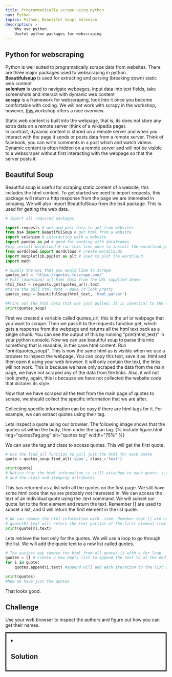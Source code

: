 ```yaml
---
title: Programmatically scrape using python 
nav: Python
topics: Python; Beautiful Soup; Selenium
description: >
    Why use python
    Useful python packages for webscraping 
---
```


## Python for webscraping
Python is well suited to programatically scrape data from websites. There are three major packages used to webscraping in python.<br>
**Beautifulsoup** is used for extracting and parsing (breaking down) static web content <br> 
**selenium** is used to navigate webpages, input data into text fields, take screenshots and interact with dymanic web content <br>
**scrapy** is a framework for webscraping, look into it once you become comfortable with coding. We will not work with scrapy in the workshop, however, <a href='https://librarycarpentry.org/lc-webscraping/04-scrapy/index.html' target='_blank'>this </a> workshop offers a nice overview.

Static web content is built into the webpage, that is, its does not store any extra data on a remote server (think of a wikipedia page). </br>
In contrast, dynamic content is stored on a remote server and when you interact with the page it sends or posts data from a remote server. Think of facebook, you can write comments in a post which and watch videos. Dynamic content is often hidden on a remote server and will not be visible to a webscraper without first interacting with the webpage so that the server posts it.

## Beautiful Soup

Beautiful soup is useful for scraping static content of a website, this includes the html content.
To get started we need to import requests, this package will return a http response from the page we are interested in scraping.
We will also import BeautifulSoup from the bs4 package. This is used for getting the web data.

```python
# import all required packages

import requests # get and post data to anf from websites
from bs4 import BeautifulSoup # get html from a website
import selenium # interacting with a website
import pandas as pd # good for working with dataframes
#pip install wordcloud # run this line once to install the wordcloud package
from wordcloud import WordCloud # create wordclouds
import matplotlib.pyplot as plt # used to plot the wordcloud
import math

# Supply the URL that you would like to scrape
quotes_url = 'https://quotes.toscrape.com/' 
# Pull (download) all html data from the URL supplied above
html_text = requests.get(quotes_url).text 
#Parse the pull html data - make it look pretty
quotes_soup = BeautifulSoup(html_text, 'html.parser')

#Print out the html data that was just pulled. It is identical to the websites html code.
print(quotes_soup)
```

First we created a variable called quotes_url, this is the url or webpage that you want to scrape. 
Then we pass it to the requests function get, which gets a response from the webpage and returns all the html text back as a single chunk. You can see the output of this by running "print(html_text)" in your python console.
Now we can use beautiful soup to parse this into something that is readable, in this case html content. Run "print(quotes_soup)". This is now the same html as is visible when we use a browser to inspect the webpage. You can copy this text, save it as .html and then open it using your web browser. It will only contain the text, the links will not work. This is because we have only scraped the data from the main page, we have not scraped any of the data from the links. Also, it will not look pretty, again, this is because we have not collected the website code that dictates its style.

Now that we have scraped all the text from the main page of quotes to scrape, we should collect the specific information that we are after.

Collecting specific information can be easy if there are html tags for it. For example, we can extract quotes using their tag.

Lets inspect a quote using our browser. The following image shows that the quotes sit within the body, then under the span tag.
{% include figure.html img="quotesTag.png" alt="quotes tag"  width="75%" %}

We can use the tag and class to access quotes. This will get the first quote.


```python
# Use the find_all function to pull just the html for each quote
quote = quotes_soup.find_all('span', class_='text')

print(quote)
# Notice that the html information is still attached to each quote. i.e. the span tag <span></span> 
# and the class and itemprop attributes
```
This has returned us a list with all the quotes on the first page. We still have some html code that we are probably not interested in. 
We can access the text of an individual quote using the .text command. We will subset our quote list to the first element and return the text. Remember [] are used to subset a list, and 0 will return the first element in the list quote.

```python
# We can remove the html information with .item. Remeber that [] are used to access different elements in a list.
# quote[0].text will return the text portion of the first element from the variable quote
print(quote[0].text)
```
Lets retrieve the text only for the quotes. We will use a loop to go through the list. We will add the quote text to a new list called quotes.


```python
# The easiest way remove the html from all quotes is with a for loop
quotes = [] # create a new empty list to append the text to at the end of each loop iteration
for i in quote:
    quotes.append(i.text) #append will add each iteration to the list quotes

print(quotes)
#Now we have just the quotes
```
  
That looks good.

## Challenge
Use your web browser to inspect the authors and figure out how you can get their names.

<details style="border:3px; border-style:solid; border-color:#000000; padding: 1em;"><summary><h2>Solution</h2></summary>
<p>

Lets you our web browser to inspect author.

{% include figure.html img="authorTag.png" alt="authors tag"  width="75%" %}
</p>
<p>
```python
author = quotes_soup.find_all('small', class_='author')

authors = []
for i in author:
    authors.append(i.text)

print(authors)
```
</p>
</details>

Now we need to scrape the quotes from all of the pages.
First we need to figure out how to move to the next page, use your browser to inspect the next page button.

{% include figure.html img="href.png" alt="next page"  width="75%" %}

It contain a href tag. This is a url, although it does not include the base url: https://quotes.toscrape.com. We can use this url to move to the next page, then we can scrape data from it. If we start at 1 page, scrape data, move to page 2 scrape data, ect, until we finish at the last page then we will have scraped all pages.
So...... how do we do this?

First we need to create a list that contains the url's for all the pages. i.e. ["https://quotes.toscrape.com/page/1/","https://quotes.toscrape.com/page/2/","https://quotes.toscrape.com/page/3/"]
Second, we can use the list of url's to loop through each page and collect its html content and add it to a list. i.e. ["html content page 1","html content page 2","html content page 3"]
Finally we can extract the individual quotes and authors from the list of html content.
```python
pages = [] 
for i in range(0,20):
    page = "https://quotes.toscrape.com" + '/page/' + str(i) + '/' # create a string of the url, with each loop the page number increases by one 
    pages.append(page) # write each url to a string

print(pages)

# lets create a list containing all the html content for each author and each quote
quote_soup = []
author_soup = []
for i in range(1,len(pages)):
    quotes_url = pages[i] 
    html_text = requests.get(quotes_url).text 
    quotes_soup = BeautifulSoup(html_text, 'html.parser')
    quote = quotes_soup.find_all('span', class_='text')
    author = quotes_soup.find_all('small', class_='author')
    quote_soup = quote_soup + quote
    author_soup = author_soup + author   

print(author) 

authors = []
quotes = []
for i in range(1,len(author_soup)):    
    authors.append(author_soup[i].text)
    quotes.append(quote_soup[i].text)

print(authors)
```

Lets create a wordcloud of all the quotes we scraped, because, well, science is also pretty!!!

```python
quotes=" ".join(map(str,quotes)) # turns the list of quotes into a single string of all quotes i.e. ['a', 'b', 'c'] -> 'a b c'
print(quotes)
wordcloud = WordCloud().generate(quotes)

# Display the wordcloud image
plt.imshow(wordcloud, interpolation='bilinear')
plt.axis("off")
plt.show()

```

{% include figure.html img="Figure_1.png" alt="next page"  width="75%" %}

Often we're interested in scraping data that is associated with specific tags, such as a Twitter #tag. 
Lets scape quotes based on their tags.

{% include figure.html img="Quotes_tags.png" alt="next page"  width="75%" %}

Lets inspect the tag 'inspirational' to figure out how we can scrape it.

```html
<a class='tag' href='/tag/inspirational/page/1/'>inspirational</a>
```
Its an 'a' tag. This is a relative URL path. We can add the relative URL path to the quotes home page URL.
Paste this into your browser "https://quotes.toscrape.com/tag/inspirational/page/1". It displays all quotes with the inspirational tag. Notice that there is a next button at the bottom of the page, there's multiple page containing inspirational quotes.
We can reuse most of our previous code, all we really need to change is the URL.

```python
pages = [] 
for i in range(1,2):
    page = "https://quotes.toscrape.com" + '/tag/inspirational/page/' + str(i) + '/' # create a string of the url, with each loop the page number increases by one 
    pages.append(page) # write each url to a string

inspirational_soup = []
for i in range(0,len(pages)):
    quotes_url = pages[i] 
    html_text = requests.get(quotes_url).text 
    quotes_soup = BeautifulSoup(html_text, 'html.parser')
    inspirational_soup = quotes_soup.find_all('span', class_='text')

inspirational_quotes = []

for i in range(1,len(inspirational_soup)):    
    inspirational_quotes.append(inspirational_soup[i].text)

print(inspirational_quotes)

```
We have scrapped all the quotes with the tag 'inspirational'.

<details style="border:3px; border-style:solid; border-color:#000000; padding: 1em;"><summary><h3>Tag Scraping challenge</h3></summary>
Change the tag to find different quotes
changing only the tag, try some of the other possible tags to scrape. 
</details>

 
 
 

# Part II


Lets look at another website that we can use to practice webscraping <a href='https://books.toscrape.com' target="_blank"> books.toscrape.com <a/>

    our first challenge is to see if we can change the URL in the exisitng code for the new page we will scrape. 
    your activity here is to find and copy the code required
<details style="border:3px; border-style:solid; border-color:#000000; padding: 1em;"><summary><h4>update URL solution</h4></summary>   
    
Supply the URL that you would like to scrape
quotes_url = 'https://bookstoscrape.com/' 
Pull (download) all html data from the URL supplied above
html_text = requests.get(books_url).text 
Parse the pull html data - make it look pretty
book_soup = BeautifulSoup(html_text, 'html.parser')'
    
- notice how need to change more than just the URL we will cover this more thoroughly as we go. 
    </details>
    

## Challenge
Lets try to scrape all the prices of books. Inspect the price of a book and try to figure out what tag and attribute we can use to scrape it.

<details style="border:3px; border-style:solid; border-color:#000000; padding: 1em;"><summary><h2>Solution</h2></summary>
<p>

```html 
<p class="price_color">£51.77</p>
```

We can use the p tag and class attribute in the find_all function

```python
find_all('p', class_="price_color")
```

</p>
</details>

Lets build some code that scrapes price from the first 20 pages. First we need to figure out how to move onto the next page. Inspect the next page button.

```html
<a href="catalogue/page-2.html">next</a>
```
Paste 'https://books.toscrape.com/catalogue/page-2.html' into your browser. Nice, it moves onto the next page.

```python
pages = [] 
for i in range(0,20):
    page = "https://books.toscrape.com" + '/catalogue/page-' + str(i) + '.html' # create a string of the url, with each loop the page number increases by one 
    pages.append(page) # write each url to a string

#check that the first and last URL's look correct.
print(pages[0], pages[-1]) # remember, [-1] indexes to the last from the end


price_soup = []
for i in range(0,len(pages)):
    price_url = pages[i] 
    html_text = requests.get(price_url).text 
    soup = BeautifulSoup(html_text, 'html.parser')
    price = soup.find_all('p', class_='price_color')
    price_soup = price_soup + price
    
print(price_soup)    


prices = []
for i in range(1,len(price_soup)):    
    prices.append(price_soup[i].text)

print(prices)
```

This returns a list of values
```python

['Â£53.74', 'Â£50.10', 'Â£47.82', 'Â£54.23'........]
```
The returned values look like strings, lets check.
```python
type(prices[0])

str
```
Lets change the values to numbers, that is a better representation of price.
We will change the string values to integers (whole numbers). This requires that we remove any characters, then round to a whole number.

```python
for i in range(0,len(prices)):
    prices[i] = prices[i].replace('£', '') # replace is a pandas function, here we replace £ with nothing
    prices[i] = prices[i].replace('Â', '')
    prices[i] = float(prices[i]) # change from character to float number
    prices[i] = math.floor(prices[i]) # round prices down to whole integer number

print(prices)
```

Sometimes we might need to interact with the webpage. This could be to click the next button, or we might want to search for a particular item. In these cases we need to programatically interact with the webpage, this is where selenium comes in handy. 


## Selenium
Selenium is used to ineract with dynamic webpages.
To use selenium you will need a webdriver. You can get a webdriver for chrome, although it can be difficult to use. I would suggest using the <a href='https://github.com/mozilla/geckodriver/releases' target='_blank'>firefox webdriver</a>
If you need to use the Chrome webdriver, make sure it is the same version as chrome. Here is setup and download <a href='https://chromedriver.chromium.org/' target='_blank'>instructions.</a>


Lets import selenium and webdriver to run the webpage in. We will also need to set up a webbrowser for selenium to run in.

```python
import selenium
from selenium import webdriver

driver = webdriver.Firefox()
```

A new firefox window will open when we run the above. This window is used to interact with the webpage.

```python
quotes_url = 'https://quotes.toscrape.com/'

driver.get(quotes_url)
```

Now lets use some xpath to click the next button to more onto the next page

```python

driver.find_element_by_xpath('//span[text()="→"]').click()
```
We've used selenium to click the next page button. 

Lets pull the quotes from the first page. We will do this the selenium way.

```python

import selenium
from selenium import webdriver

driver = webdriver.Firefox()

quotes_url = 'https://quotes.toscrape.com/'

driver.get(quotes_url)

quotes = driver.find_elements_by_class_name('text')
for quotes_text in quotes:
    print(quotes_text.text)

```

Now we can get the quotes from every page using selenium.

```python

driver = webdriver.Firefox()
quotes_url = 'https://quotes.toscrape.com/'
driver.get(quotes_url)

quotes = []
for i in range(1,20):
    q1 = driver.find_elements_by_class_name('text')
    quotes.append(q1)
    driver.find_element_by_xpath('//span[text()="→"]').click()

for quotes_text in quotes:
    print(quotes_text.text)

```
